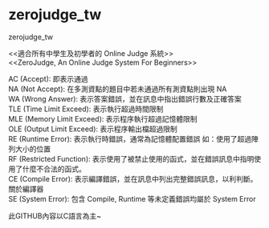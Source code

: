 # zerojudge_tw
zerojudge_tw

<<適合所有中學生及初學者的 Online Judge 系統>>  
<<ZeroJudge, An Online Judge System For Beginners>>  

AC (Accept): 即表示通過  
NA (Not Accept): 在多測資點的題目中若未通過所有測資點則出現 NA  
WA (Wrong Answer): 表示答案錯誤，並在訊息中指出錯誤行數及正確答案  
TLE (Time Limit Exceed): 表示執行超過時間限制  
MLE (Memory Limit Exceed): 表示程序執行超過記憶體限制  
OLE (Output Limit Exceed): 表示程序輸出檔超過限制  
RE (Runtime Error): 表示執行時錯誤，通常為記憶體配置錯誤 如：使用了超過陣列大小的位置  
RF (Restricted Function): 表示使用了被禁止使用的函式，並在錯誤訊息中指明使用了什麼不合法的函式。  
CE (Compile Error): 表示編譯錯誤，並在訊息中列出完整錯誤訊息，以利判斷。 關於編譯器  
SE (System Error): 包含 Compile, Runtime 等未定義錯誤均屬於 System Error   
  
此GITHUB內容以C語言為主~  
  
